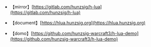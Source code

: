 * 【mirror】[https://gitlab.com/hunzsig/h-lua](https://gitlab.com/hunzsig/h-lua)
  

* 【document】[https://hlua.hunzsig.org](https://hlua.hunzsig.org)
* 【domo】[https://github.com/hunzsig-warcraft3/h-lua-demo](https://github.com/hunzsig-warcraft3/h-lua-demo)
